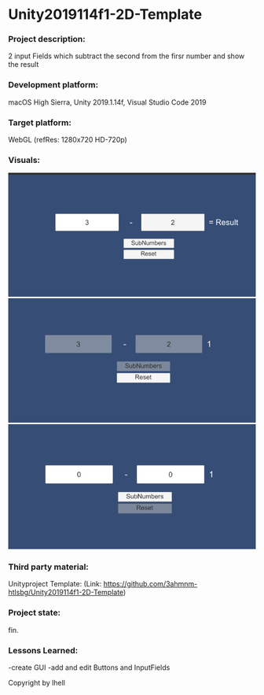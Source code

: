 # Unity2019114f1-2D-Template

### Project description: 
2 input Fields which subtract the second from the firsr number and show the result

### Development platform: 
macOS High Sierra, Unity 2019.1.14f, Visual Studio Code 2019

### Target platform: 
WebGL (refRes: 1280x720 HD-720p)

### Visuals: 
<img src="screenshot01.png">
<img src="screenshot02.png">
<img src="screenshot03.png">



### Third party material: 
Unityproject Template: (Link: https://github.com/3ahmnm-htlsbg/Unity2019114f1-2D-Template)

### Project state: 
fin.

### Lessons Learned: 
-create GUI
-add and edit Buttons and InputFields

Copyright by lhell